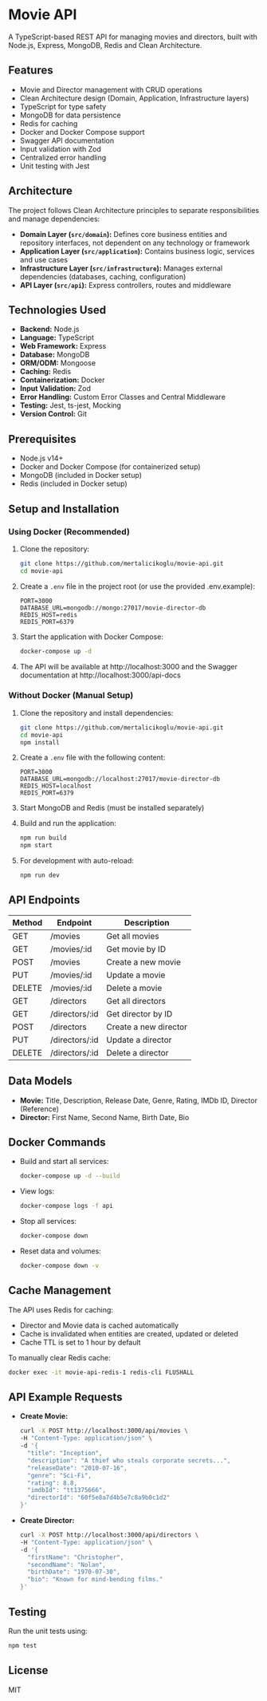 # Movie API

A TypeScript-based REST API for managing movies and directors, built with Node.js, Express, MongoDB, Redis and Clean Architecture.

## Features

- Movie and Director management with CRUD operations 
- Clean Architecture design (Domain, Application, Infrastructure layers)
- TypeScript for type safety
- MongoDB for data persistence
- Redis for caching
- Docker and Docker Compose support
- Swagger API documentation
- Input validation with Zod
- Centralized error handling
- Unit testing with Jest

## Architecture

The project follows Clean Architecture principles to separate responsibilities and manage dependencies:

- **Domain Layer (`src/domain`):** Defines core business entities and repository interfaces, not dependent on any technology or framework
- **Application Layer (`src/application`):** Contains business logic, services and use cases
- **Infrastructure Layer (`src/infrastructure`):** Manages external dependencies (databases, caching, configuration)
- **API Layer (`src/api`):** Express controllers, routes and middleware

## Technologies Used

- **Backend:** Node.js
- **Language:** TypeScript
- **Web Framework:** Express
- **Database:** MongoDB
- **ORM/ODM:** Mongoose
- **Caching:** Redis
- **Containerization:** Docker
- **Input Validation:** Zod
- **Error Handling:** Custom Error Classes and Central Middleware
- **Testing:** Jest, ts-jest, Mocking
- **Version Control:** Git

## Prerequisites

- Node.js v14+ 
- Docker and Docker Compose (for containerized setup)
- MongoDB (included in Docker setup)
- Redis (included in Docker setup)

## Setup and Installation

### Using Docker (Recommended)

1. Clone the repository:
   ```bash
   git clone https://github.com/mertalicikoglu/movie-api.git
   cd movie-api
   ```

2. Create a `.env` file in the project root (or use the provided .env.example):
   ```
   PORT=3000
   DATABASE_URL=mongodb://mongo:27017/movie-director-db
   REDIS_HOST=redis
   REDIS_PORT=6379
   ```

3. Start the application with Docker Compose:
   ```bash
   docker-compose up -d
   ```

4. The API will be available at http://localhost:3000 and the Swagger documentation at http://localhost:3000/api-docs

### Without Docker (Manual Setup)

1. Clone the repository and install dependencies:
   ```bash
   git clone https://github.com/mertalicikoglu/movie-api.git
   cd movie-api
   npm install
   ```

2. Create a `.env` file with the following content:
   ```
   PORT=3000
   DATABASE_URL=mongodb://localhost:27017/movie-director-db
   REDIS_HOST=localhost
   REDIS_PORT=6379
   ```

3. Start MongoDB and Redis (must be installed separately)

4. Build and run the application:
   ```bash
   npm run build
   npm start
   ```

5. For development with auto-reload:
   ```bash
   npm run dev
   ```

## API Endpoints

| Method | Endpoint               | Description                  |
|--------|------------------------|------------------------------|
| GET    | /movies                | Get all movies               |
| GET    | /movies/:id            | Get movie by ID              |
| POST   | /movies                | Create a new movie           |
| PUT    | /movies/:id            | Update a movie               |
| DELETE | /movies/:id            | Delete a movie               |
| GET    | /directors             | Get all directors            |
| GET    | /directors/:id         | Get director by ID           |
| POST   | /directors             | Create a new director        |
| PUT    | /directors/:id         | Update a director            |
| DELETE | /directors/:id         | Delete a director            |

## Data Models

* **Movie:** Title, Description, Release Date, Genre, Rating, IMDb ID, Director (Reference)
* **Director:** First Name, Second Name, Birth Date, Bio

## Docker Commands

- Build and start all services:
  ```bash
  docker-compose up -d --build
  ```

- View logs:
  ```bash
  docker-compose logs -f api
  ```

- Stop all services:
  ```bash
  docker-compose down
  ```

- Reset data and volumes:
  ```bash
  docker-compose down -v
  ```

## Cache Management

The API uses Redis for caching:

- Director and Movie data is cached automatically
- Cache is invalidated when entities are created, updated or deleted
- Cache TTL is set to 1 hour by default

To manually clear Redis cache:
```bash
docker exec -it movie-api-redis-1 redis-cli FLUSHALL
```

## API Example Requests

* **Create Movie:**
    ```bash
    curl -X POST http://localhost:3000/api/movies \
    -H "Content-Type: application/json" \
    -d '{
      "title": "Inception",
      "description": "A thief who steals corporate secrets...",
      "releaseDate": "2010-07-16",
      "genre": "Sci-Fi",
      "rating": 8.8,
      "imdbId": "tt1375666",
      "directorId": "60f5e8a7d4b5e7c8a9b0c1d2"
    }'
    ```

* **Create Director:**
    ```bash
    curl -X POST http://localhost:3000/api/directors \
    -H "Content-Type: application/json" \
    -d '{
      "firstName": "Christopher",
      "secondName": "Nolan",
      "birthDate": "1970-07-30",
      "bio": "Known for mind-bending films."
    }'
    ```

## Testing

Run the unit tests using:

```bash
npm test
```

## License

MIT